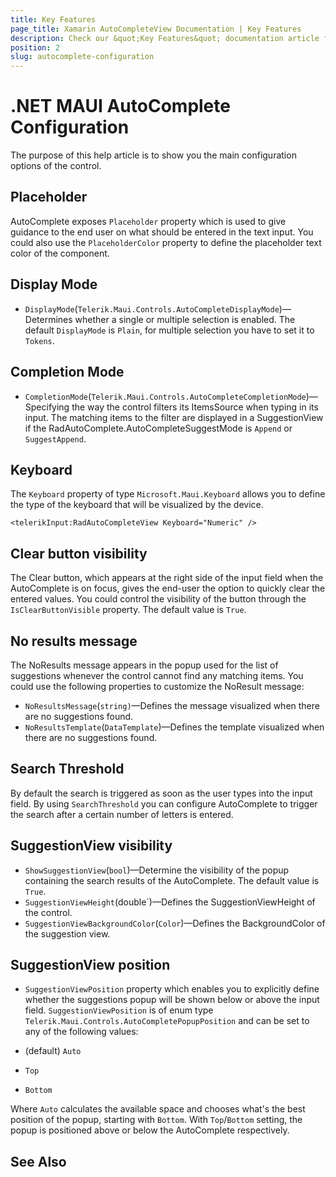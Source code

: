 ```yaml
---
title: Key Features
page_title: Xamarin AutoCompleteView Documentation | Key Features
description: Check our &quot;Key Features&quot; documentation article for Telerik AutoCompleteView for Xamarin control.
position: 2
slug: autocomplete-configuration
---
```


# .NET MAUI AutoComplete Configuration

The purpose of this help article is to show you the main configuration options of the control.

## Placeholder

AutoComplete exposes `Placeholder` property which is used to give guidance to the end user on what should be entered in the text input.
You could also use the `PlaceholderColor` property to define the placeholder text color of the component.

<snippet id='autocompleteview-features-watermark'/>

## Display Mode

* `DisplayMode`(`Telerik.Maui.Controls.AutoCompleteDisplayMode`)&mdash;Determines whether a single or multiple selection is enabled. The default `DisplayMode` is `Plain`, for multiple selection you have to set it to `Tokens`.

## Completion Mode

* `CompletionMode`(`Telerik.Maui.Controls.AutoCompleteCompletionMode`)&mdash;Specifying the way the control filters its ItemsSource when typing in its input. The matching items to the filter are displayed in a SuggestionView if the RadAutoComplete.AutoCompleteSuggestMode is `Append` or `SuggestAppend`.

## Keyboard

The `Keyboard` property of type `Microsoft.Maui.Keyboard` allows you to define the type of the keyboard that will be visualized by the device. 

```XAML
<telerikInput:RadAutoCompleteView Keyboard="Numeric" />
```

## Clear button visibility

The Clear button, which appears at the right side of the input field when the AutoComplete is on focus, gives the end-user the option to quickly clear the entered values. You could control the visibility of the button through the `IsClearButtonVisible` property. The default value is `True`.

<snippet id='autocomplete-clearbutton-visibility'/>

## No results message

The NoResults message appears in the popup used for the list of suggestions whenever the control cannot find any matching items.  You could use the following properties to customize the NoResult message:

* `NoResultsMessage`(`string)`&mdash;Defines the message visualized when there are no suggestions found.
* `NoResultsTemplate`(`DataTemplate`)&mdash;Defines the template visualized when there are no suggestions found.

<snippet id='autocomplete-noresultsmessage'/>

## Search Threshold

By default the search is triggered as soon as the user types into the input field. By using `SearchThreshold` you can configure AutoComplete to trigger the search after a certain number of letters is entered. 

<snippet id='autocomplete-searchthreshold'/>

## SuggestionView visibility

* `ShowSuggestionView`(`bool`)&mdash;Determine the visibility of the popup containing the search results of the AutoComplete. The default value is `True`.
* `SuggestionViewHeight`(double`)&mdash;Defines the SuggestionViewHeight of the control.
* `SuggestionViewBackgroundColor`(`Color`)&mdash;Defines the BackgroundColor of the suggestion view.

<snippet id='autocomplete-suggestionview'/>

## SuggestionView position

* `SuggestionViewPosition` property which enables you to explicitly define whether the suggestions popup will be shown below or above the input field. `SuggestionViewPosition` is of enum type `Telerik.Maui.Controls.AutoCompletePopupPosition` and can be set to any of the following values:

* (default) `Auto`
* `Top`
* `Bottom`

Where `Auto` calculates the available space and chooses what's the best position of the popup, starting with `Bottom`. With `Top`/`Bottom` setting, the popup is positioned above or below the AutoComplete respectively.

<snippet id='autocomplete-suggestionview-position' />

## See Also

